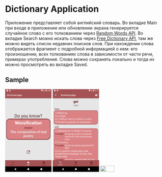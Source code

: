 # Dictionary Application

Приложение представляет собой английский словарь.
Во вкладке Main при входе в приложение или обновлении экрана генерируется случайное слово с его толкованием через [Random Words API](https://github.com/mcnaveen/Random-Words-API). Во вкладке Search можно искать слова через [Free Dictionary API](https://dictionaryapi.dev/), там же можно видеть список недавних поисков слов. При нахождении слова отображается фрагмент с подробной информацией о нем: его произношении, всех толкованиях слова в зависимости от части речи, примерах употребления. Слова можно сохранять локально и тогда их можно просмотреть во вкладке Saved.
## Sample

<div>
<img src="/screenshots/screen_main.png"  width=30% height=30%>
<img src="/screenshots/screen_word.png"  width=30% height=30%>
<img src="/screenshots/screen_record.gif"  width=30% height=30%>
</div>